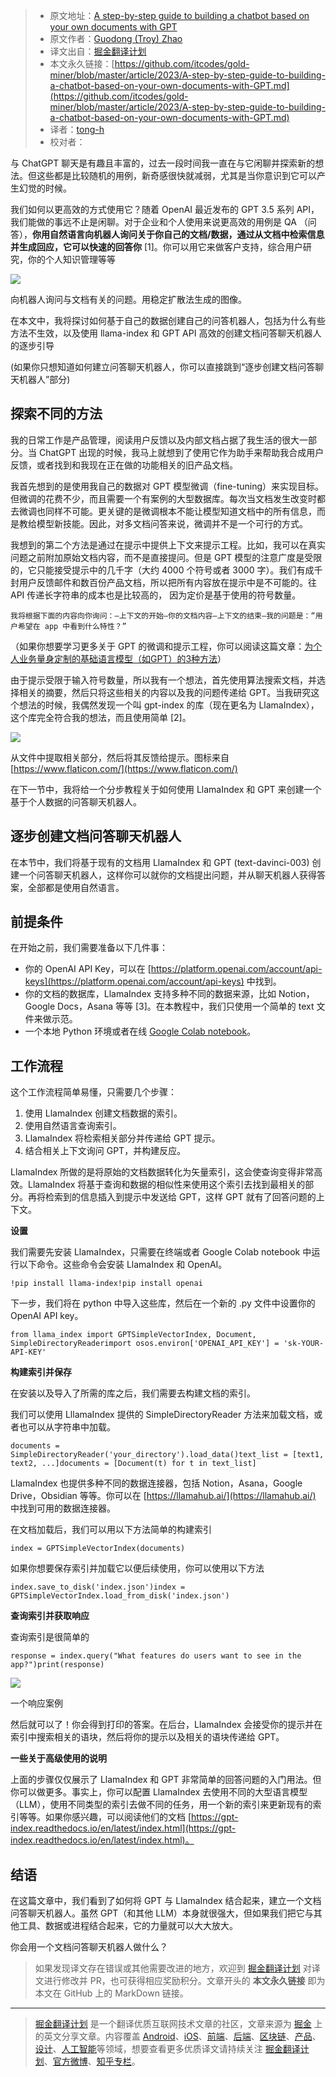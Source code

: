 > * 原文地址：[A step-by-step guide to building a chatbot based on your own documents with GPT](https://bootcamp.uxdesign.cc/a-step-by-step-guide-to-building-a-chatbot-based-on-your-own-documents-with-gpt-2d550534eea5)
> * 原文作者：[Guodong (Troy) Zhao](https://medium.com/@guodong_zhao)
> * 译文出自：[掘金翻译计划](https://github.com/xitu/gold-miner)
> * 本文永久链接：[https://github.com/itcodes/gold-miner/blob/master/article/2023/A-step-by-step-guide-to-building-a-chatbot-based-on-your-own-documents-with-GPT.md](https://github.com/itcodes/gold-miner/blob/master/article/2023/A-step-by-step-guide-to-building-a-chatbot-based-on-your-own-documents-with-GPT.md)
> * 译者：[tong-h](https://github.com/Tong-H)
> * 校对者：

与 ChatGPT 聊天是有趣且丰富的，过去一段时间我一直在与它闲聊并探索新的想法。但这些都是比较随机的用例，新奇感很快就减弱，尤其是当你意识到它可以产生幻觉的时候。

我们如何以更高效的方式使用它？随着 OpenAI 最近发布的 GPT 3.5 系列 API，我们能做的事远不止是闲聊。对于企业和个人使用来说更高效的用例是 QA （问答），**你用自然语言向机器人询问关于你自己的文档/数据，通过从文档中检索信息并生成回应，它可以快速的回答你** \[1\]。你可以用它来做客户支持，综合用户研究，你的个人知识管理等等

![](https://miro.medium.com/v2/resize:fit:1400/1*gUE4sFAEIhoR07IMUhzLaA.jpeg)

向机器人询问与文档有关的问题。用稳定扩散法生成的图像。

在本文中，我将探讨如何基于自己的数据创建自己的问答机器人，包括为什么有些方法不生效，以及使用 llama-index 和 GPT API 高效的创建文档问答聊天机器人的逐步引导

(如果你只想知道如何建立问答聊天机器人，你可以直接跳到“逐步创建文档问答聊天机器人”部分)

## 探索不同的方法

我的日常工作是产品管理，阅读用户反馈以及内部文档占据了我生活的很大一部分。当 ChatGPT 出现的时候，我马上就想到了使用它作为助手来帮助我合成用户反馈，或者找到和我现在正在做的功能相关的旧产品文档。

我首先想到的是使用我自己的数据对 GPT 模型微调（fine-tuning）来实现目标。但微调的花费不少，而且需要一个有案例的大型数据库。每次当文档发生改变时都去微调也同样不可能。更关键的是微调根本不能让模型知道文档中的所有信息，而是教给模型新技能。因此，对多文档问答来说，微调并不是一个可行的方式。

我想到的第二个方法是通过在提示中提供上下文来提示工程。比如，我可以在真实问题之前附加原始文档内容，而不是直接提问。但是 GPT 模型的注意广度是受限的，它只能接受提示中的几千字（大约 4000 个符号或者 3000 字）。我们有成千封用户反馈邮件和数百份产品文档，所以把所有内容放在提示中是不可能的。往 API 传递长字符串的成本也是比较高的， 因为定价是基于使用的符号数量。

```
我将根据下面的内容向你询问：—上下文的开始—你的文档内容—上下文的结束—我的问题是：“用户希望在 app 中看到什么特性？”
```

（如果你想要学习更多关于 GPT 的微调和提示工程，你可以阅读这篇文章：[为个人业务量身定制的基础语言模型（如GPT）的3种方法](https://medium.com/design-bootcamp/3-ways-to-tailor-foundation-language-models-like-gpt-for-your-business-e68530a763bd)）

由于提示受限于输入符号数量，所以我有一个想法，首先使用算法搜索文档，并选择相关的摘要，然后只将这些相关的内容以及我的问题传递给 GPT。当我研究这个想法的时候，我偶然发现一个叫 gpt-index 的库（现在更名为 LlamaIndex），这个库完全符合我的想法，而且使用简单 \[2\]。

![](https://miro.medium.com/v2/resize:fit:1400/1*Zi85PvOv8tpaB4SvpTRlHw.png)

从文件中提取相关部分，然后将其反馈给提示。图标来自[https://www.flaticon.com/](https://www.flaticon.com/)

在下一节中，我将给一个分步教程关于如何使用 LlamaIndex 和 GPT 来创建一个基于个人数据的问答聊天机器人。

## 逐步创建文档问答聊天机器人

在本节中，我们将基于现有的文档用 LlamaIndex 和 GPT (text-davinci-003) 创建一个问答聊天机器人，这样你可以就你的文档提出问题，并从聊天机器人获得答案，全部都是使用自然语言。

## 前提条件

在开始之前，我们需要准备以下几件事：

- 你的 OpenAI API Key，可以在 [https://platform.openai.com/account/api-keys](https://platform.openai.com/account/api-keys) 中找到。
- 你的文档的数据库，LlamaIndex 支持多种不同的数据来源，比如 Notion，Google Docs，Asana 等等 \[3\]。在本教程中，我们只使用一个简单的 text 文件来做示范。
-  一个本地 Python 环境或者在线 [Google Colab notebook](https://colab.research.google.com/)。

## 工作流程

这个工作流程简单易懂，只需要几个步骤：

1. 使用 LlamaIndex 创建文档数据的索引。
2. 使用自然语言查询索引。
3. LlamaIndex 将检索相关部分并传递给 GPT 提示。
4. 结合相关上下文询问 GPT，并构建反应。

LlamaIndex 所做的是将原始的文档数据转化为矢量索引，这会使查询变得非常高效。LlamaIndex 将基于查询和数据的相似性来使用这个索引去找到最相关的部分。再将检索到的信息插入到提示中发送给 GPT，这样 GPT 就有了回答问题的上下文。

**设置**

我们需要先安装 LlamaIndex，只需要在终端或者 Google Colab notebook 中运行以下命令。这些命令会安装 LlamaIndex 和 OpenAI。

```
!pip install llama-index!pip install openai
```

下一步，我们将在 python 中导入这些库，然后在一个新的 .py 文件中设置你的 OpenAI API key。

```
from llama_index import GPTSimpleVectorIndex, Document, SimpleDirectoryReaderimport osos.environ['OPENAI_API_KEY'] = 'sk-YOUR-API-KEY'
```

**构建索引并保存**

在安装以及导入了所需的库之后，我们需要去构建文档的索引。

我们可以使用 LllamaIndex 提供的 SimpleDirectoryReader 方法来加载文档，或者也可以从字符串中加载。

```
documents = SimpleDirectoryReader('your_directory').load_data()text_list = [text1, text2, ...]documents = [Document(t) for t in text_list]
```

LlamaIndex 也提供多种不同的数据连接器，包括 Notion，Asana，Google Drive，Obsidian 等等。你可以在 [https://llamahub.ai/](https://llamahub.ai/) 中找到可用的数据连接器。

在文档加载后，我们可以用以下方法简单的构建索引

```
index = GPTSimpleVectorIndex(documents)
```

如果你想要保存索引并加载它以便后续使用，你可以使用以下方法

```
index.save_to_disk('index.json')index = GPTSimpleVectorIndex.load_from_disk('index.json')
```

**查询索引并获取响应**

查询索引是很简单的

```
response = index.query("What features do users want to see in the app?")print(response)
```

![](https://miro.medium.com/v2/resize:fit:1400/1*g0YR2LwF1oa1mfP4U0ZBcQ.png)

一个响应案例

然后就可以了！你会得到打印的答案。在后台，LlamaIndex 会接受你的提示并在索引中搜索相关的语块，然后将你的提示以及相关的语块传递给 GPT。

**一些关于高级使用的说明**

上面的步骤仅仅展示了 LlamaIndex 和 GPT 非常简单的回答问题的入门用法。但你可以做更多。事实上，你可以配置 LlamaIndex 去使用不同的大型语言模型（LLM），使用不同类型的索引去做不同的任务，用一个新的索引来更新现有的索引等等。如果你感兴趣，可以阅读他们的文档 [https://gpt-index.readthedocs.io/en/latest/index.html](https://gpt-index.readthedocs.io/en/latest/index.html)。

## 结语

在这篇文章中，我们看到了如何将 GPT 与 LlamaIndex 结合起来，建立一个文档问答聊天机器人。虽然 GPT（和其他 LLM）本身就很强大，但如果我们把它与其他工具、数据或进程结合起来，它的力量就可以大大放大。

你会用一个文档问答聊天机器人做什么？

> 如果发现译文存在错误或其他需要改进的地方，欢迎到 [掘金翻译计划](https://github.com/xitu/gold-miner) 对译文进行修改并 PR，也可获得相应奖励积分。文章开头的 **本文永久链接** 即为本文在 GitHub 上的 MarkDown 链接。

---

> [掘金翻译计划](https://github.com/xitu/gold-miner) 是一个翻译优质互联网技术文章的社区，文章来源为 [掘金](https://juejin.im) 上的英文分享文章。内容覆盖 [Android](https://github.com/xitu/gold-miner#android)、[iOS](https://github.com/xitu/gold-miner#ios)、[前端](https://github.com/xitu/gold-miner#前端)、[后端](https://github.com/xitu/gold-miner#后端)、[区块链](https://github.com/xitu/gold-miner#区块链)、[产品](https://github.com/xitu/gold-miner#产品)、[设计](https://github.com/xitu/gold-miner#设计)、[人工智能](https://github.com/xitu/gold-miner#人工智能)等领域，想要查看更多优质译文请持续关注 [掘金翻译计划](https://github.com/xitu/gold-miner)、[官方微博](http://weibo.com/juejinfanyi)、[知乎专栏](https://zhuanlan.zhihu.com/juejinfanyi)。
